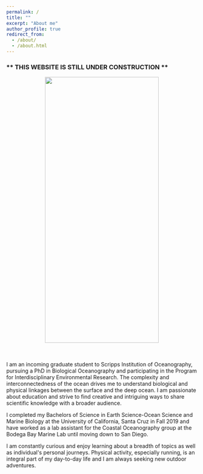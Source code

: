 ```yaml
---
permalink: /
title: ""
excerpt: "About me"
author_profile: true
redirect_from: 
  - /about/
  - /about.html
---
```


### ** THIS WEBSITE IS STILL UNDER CONSTRUCTION **

<center>
    <div>
<img src="/images/giraween.JPG" width="300" height="700"/>
    </div>
</center>
<br>
<br>

I am an incoming graduate student to Scripps Institution of Oceanography, pursuing a PhD in Biological Oceanography and participating in the Program for Interdisciplinary Environmental Research. The complexity and interconnectedness of the ocean drives me to understand biological and physical linkages between the surface and the deep ocean. I am passionate about education and strive to find creative and intriguing ways to share scientific knowledge with a broader audience.

I completed my Bachelors of Science in Earth Science-Ocean Science and Marine Biology at the University of California, Santa Cruz in Fall 2019 and have worked as a lab assistant for the Coastal Oceanography group at the Bodega Bay Marine Lab until moving down to San Diego.

I am constantly curious and enjoy learning about a breadth of topics as well as individual's personal journeys. Physical activity, especially running, is an integral part of my day-to-day life and I am always seeking new outdoor adventures. 